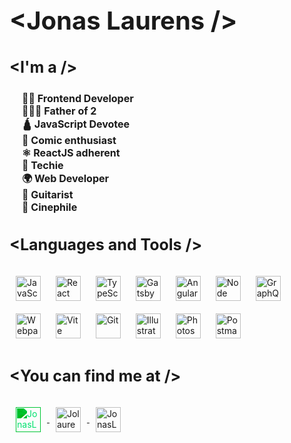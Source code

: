 <h1 style="font-size: 40px;">&ltJonas Laurens /></h1>

<section style="margin: 0 0 30px 0;">
<h3 style="font-size: 25px;">&ltI'm a /><h3>
<ul style="padding-left: 20px">
  <li style="list-style-type: none; font-size: 16px;">👨‍💻 Frontend Developer</li>
  <li style="list-style-type: none; font-size: 16px;">👨‍👧‍👦 Father of 2</li>
  <li style="list-style-type: none; font-size: 16px;">🛕 JavaScript Devotee</li>
  <li style="list-style-type: none; font-size: 16px;">🤩 Comic enthusiast</li>
  <li style="list-style-type: none; font-size: 16px;">⚛️ ReactJS adherent</li>
  <li style="list-style-type: none; font-size: 16px;">🚀 Techie</li>
  <li style="list-style-type: none; font-size: 16px;">🌍 Web Developer</li>
  <li style="list-style-type: none; font-size: 16px;">🎸 Guitarist</li>
  <li style="list-style-type: none; font-size: 16px;">🎥 Cinephile</li>
</ul>

</section>

<section style="margin: 0 0 30px 0;">
<h3 style="font-size: 25px;">&ltLanguages and Tools /></h3>
  <img style="height: 40px; width: 40px; margin: 10px;" src="https://upload.wikimedia.org/wikipedia/commons/9/99/Unofficial_JavaScript_logo_2.svg" alt="JavaScript" />
  <img style="height: 40px; width: 40px; margin: 10px;" src="https://upload.wikimedia.org/wikipedia/commons/4/47/React.svg" alt="React" />
  <img style="height: 40px; width: 40px; margin: 10px;" src="https://upload.wikimedia.org/wikipedia/commons/thumb/4/4c/Typescript_logo_2020.svg/1024px-Typescript_logo_2020.svg.png" alt="TypeScript" />
  <img style="height: 40px; width: 40px; margin: 10px;" src="https://www.datocms-assets.com/205/1624021714-cover.png?w=300" alt="Gatsby" />
  <img style="height: 40px; width: 40px; margin: 10px;" src="https://upload.wikimedia.org/wikipedia/commons/thumb/c/cf/Angular_full_color_logo.svg/640px-Angular_full_color_logo.svg.png" alt="Angular" />
  <img style="height: 40px; width: 40px; margin: 10px;" src="https://cdn.iconscout.com/icon/free/png-256/node-js-1174925.png" alt="Node" />
  <img style="height: 40px; width: 40px; margin: 10px;" src="https://upload.wikimedia.org/wikipedia/commons/thumb/1/17/GraphQL_Logo.svg/2048px-GraphQL_Logo.svg.png" alt="GraphQl" />
  <img style="height: 40px; width: 40px; margin: 10px;" src="https://webpack.js.org/site-logo.c0e60df418e04f58.svg" alt="Webpack" />
  <img style="height: 40px; width: 40px; margin: 10px;" src="https://seeklogo.com/images/V/vite-logo-BFD4283991-seeklogo.com.png" alt="Vite" />
  <img style="height: 40px; width: 40px; margin: 10px;" src="https://www.vectorlogo.zone/logos/git-scm/git-scm-icon.svg" alt="Git" />
  <img style="height: 40px; width: 40px; margin: 10px;" src="https://upload.wikimedia.org/wikipedia/commons/thumb/f/fb/Adobe_Illustrator_CC_icon.svg/2101px-Adobe_Illustrator_CC_icon.svg.png" alt="Illustrator" />
  <img style="height: 40px; width: 40px; margin: 10px;" src="https://upload.wikimedia.org/wikipedia/commons/thumb/a/af/Adobe_Photoshop_CC_icon.svg/1051px-Adobe_Photoshop_CC_icon.svg.png" alt="Photoshop"/>
  <img style="height: 40px; width: 40px; margin: 10px;" src="https://www.vectorlogo.zone/logos/getpostman/getpostman-icon.svg" alt="Postman"/>
</section>

<section style="margin: 0 0 30px 0;">
  <h3 style="font-size: 25px;">&ltYou can find me at /></h3>
  <a href="https://jolau.be/" target="blank">
    <img style="height: 40px; width: 40px; margin: 10px;  filter: invert(60%) sepia(68%) saturate(1715%) hue-rotate(104deg) brightness(102%) contrast(102%);" align="center" src="https://cdn.pixabay.com/photo/2019/09/12/13/47/pictogram-4471660_960_720.png" alt="JonasLaurens" />
  </a>
  <a href="https://twitter.com/jonaslaurens" target="blank">
    <img style="height: 40px; width: 40px; margin: 10px;" align="center" src="https://seeklogo.com/images/T/twitter-2012-negative-logo-5C6C1F1521-seeklogo.com.png" alt="Jolaurens" />
  </a>
  <a href="https://www.linkedin.com/in/jonas-laurens-4bb092134/" target="blank">
    <img style="height: 40px; width: 40px; margin: 10px;" align="center" src="https://upload.wikimedia.org/wikipedia/commons/thumb/c/ca/LinkedIn_logo_initials.png/800px-LinkedIn_logo_initials.png" alt="JonasLaurens"/>
  </a>
</section>
